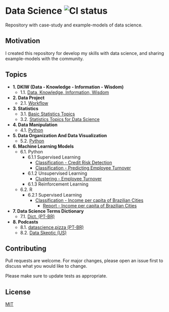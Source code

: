 # Data Science ![CI status](https://img.shields.io/badge/build-passing-brightgreen.svg)

Repository with case-study and example-models of data science.

## Motivation

I created this repository for develop my skills with data science, and sharing example-models with the community.

## Topics

<!-- toc -->
- **1. DKIW (Data - Knowledge - Information - Wisdom)**
	- 1.1. [Data, Knowledge, Information, Wisdom](https://github.com/daniellj/DataScience/blob/master/DataKnowledgeInformationWisdom/DataKnowledgeInformationWisdom.md)
- **2. Data Project**
	- 2.1. [Workflow](https://github.com/daniellj/DataScience/blob/master/DataProjectWorkflow/DataProjectWorkflow.md)
- **3. Statistics**
	- 3.1. [Basic Statistics Topics](https://github.com/daniellj/DataScience/blob/master/Statistics/BasicStatisticsTopics.md)
	- 3.2. [Statistics Topics for Data Science](https://github.com/daniellj/DataScience/blob/master/Statistics/StatisticsTopicsforDataScience.md)
- **4. Data Manipulation**
	- 4.1. [Python](https://github.com/daniellj/DataScience/tree/master/DataManipulation/Python)
- **5. Data Organization And Data Visualization**
	- 5.2. [Python](https://github.com/daniellj/DataScience/tree/master/DataOrganizationAndDataVisualization/Python)
- **6. Machine Learning Models**
	- 6.1. Python
		- 6.1.1 Supervised Learning
			- [Classification - Credit Risk Detection](https://github.com/daniellj/DataScience/blob/master/MachineLearning/Python/SupervisedLearning/Case-DeteccaoFraudeAvaliacaoCredito.ipynb)
			- [Classification - Predicting Employee Turnover](https://github.com/daniellj/DataScience/blob/master/MachineLearning/Python/SupervisedLearning/PredictingEmployeeTurnover.ipynb)
		- 6.1.2 Unsupervised Learning
			- [Clustering - Employee Turnover](https://github.com/daniellj/DataScience/blob/master/MachineLearning/Python/UnsupervisedLearning/ClusteringEmployeeTurnover.ipynb)
		- 6.1.3 Reinforcement Learning
	- 6.2. R
		- 6.2.1 Supervised Learning
			- [Classification - Income per capita of Brazilian Cities](https://github.com/daniellj/DataScience/blob/master/MachineLearning/R/SupervisedLearning/Estudo_RendaPerCaptaMunicipal-BR.R)
				- [Report - Income per capita of Brazilian Cities](https://github.com/daniellj/DataScience/blob/master/MachineLearning/R/SupervisedLearning/Estudo_RendaPerCaptaMunicipal-BR.pdf)
- **7. Data Science Terms Dictionary**
	- 7.1. [Dict. (PT-BR)](https://github.com/leportella/datascience-pizza/blob/master/dicionario.md)
- **8. Podcasts**
	- 8.1. [datascience.pizza (PT-BR)](http://podcast.datascience.pizza/)
	- 8.2. [Data Skeptic (US)](https://dataskeptic.com/podcast)

## Contributing
Pull requests are welcome. For major changes, please open an issue first to discuss what you would like to change.

Please make sure to update tests as appropriate.

## License
[MIT](https://choosealicense.com/licenses/mit/)
